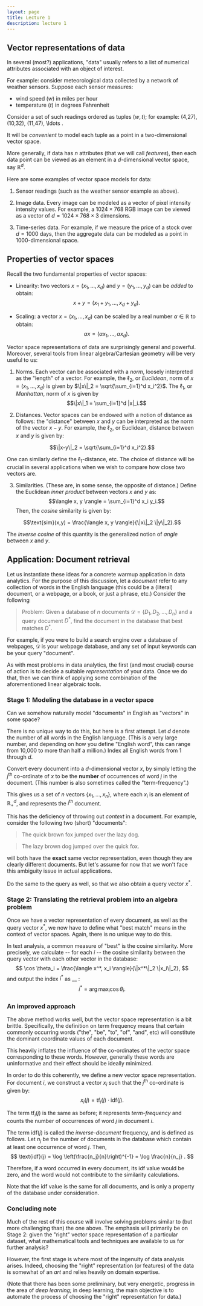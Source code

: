 ```yaml
---
layout: page
title: Lecture 1
description: lecture 1
---
```



## Vector representations of data

In several (most?) applications, "data" usually refers to a list of numerical attributes associated with an object of interest.

For example: consider meteorological data collected by a network of weather sensors. Suppose each sensor measures:

- wind speed ($w$) in miles per hour
- temperature ($t$) in degrees Fahrenheit

Consider a set of such readings ordered as tuples $(w,t)$; for example: (4,27), (10,32), (11,47), \ldots .

It will be *convenient* to model each tuple as a point in a two-dimensional vector space.

More generally, if data has $n$ attributes (that we will call *features*), then each data point can be viewed as an element in a $d$-dimensional vector space, say $\mathbb{R}^d$.

Here are some examples of vector space models for data:

  1. Sensor readings (such as the weather sensor example as above).

  2. Image data. Every image can be modeled as a vector of pixel intensity intensity values. For example, a $1024 \times 768$ RGB image can be viewed as a vector of $d = 1024 \times 768 \times 3$ dimensions.

  3. Time-series data. For example, if we measure the price of a stock over $d = 1000$ days, then the aggregate data can be modeled as a point in 1000-dimensional space.

## Properties of vector spaces

Recall the two fundamental properties of vector spaces:

* Linearity: two vectors $x = (x_1, \ldots, x_d)$ and $y = (y_1, \ldots, y_d)$ can be *added* to obtain:
$$x + y = (x_1 + y_1, \ldots, x_d + y_d).$$

* Scaling: a vector $x = (x_1, \ldots, x_d)$ can be scaled by a real number $\alpha \in \mathbb{R}$ to obtain:
$$\alpha x = (\alpha x_1, \ldots, \alpha x_d).$$

Vector space representations of data are surprisingly general and powerful. Moreover, several tools from linear algebra/Cartesian geometry will be very useful to us:

  1. Norms. Each vector can be associated with a *norm*, loosely interpreted as the "length" of a vector. For example, the $\ell_2$, or *Euclidean*, norm of $x = (x_1, \ldots, x_d)$ is given by $\|x\|_2 = \sqrt{\sum_{i=1}^d x_i^2}$. The $\ell_1$, or *Manhattan*, norm of $x$ is given by  
  $$\|x\|_1 = \sum_{i=1}^d |x|_i.$$

  2. Distances. Vector spaces can be endowed with a notion of distance as follows: the "distance" between $x$ and $y$ can be interpreted as the norm of the vector $x-y$. For example, the $\ell_2$, or Euclidean, distance between $x$ and $y$ is given by:

  $$\|x-y\|_2 = \sqrt{\sum_{i=1}^d x_i^2}.$$

  One can similarly define the $\ell_1$-distance, etc. The choice of distance will be crucial in several applications when we wish to compare how close two vectors are.

  3. Similarities. (These are, in some sense, the opposite of distance.) Define the Euclidean *inner product* between vectors $x$ and $y$ as:
  $$\langle x, y \rangle = \sum_{i=1}^d x_i y_i.$$
  Then, the *cosine* similarity is given by:

  $$\text{sim}(x,y) =  \frac{\langle x, y \rangle}{\|x\|_2 \|y\|_2}.$$

  The _inverse cosine_ of this quantity is the generalized notion of *angle* between $x$ and $y$.

## Application: Document retrieval

Let us instantiate these ideas for a concrete warmup application in data analytics. For the purpose of this discussion, let a *document* refer to any collection of words in the English language (this could be a (literal) document, or a webpage, or a book, or just a phrase, etc.) Consider the following

> Problem: Given a database of $n$ documents $\mathcal{D} = \{D_1, D_2, \ldots, D_n\}$ and a query document $D^*$, find the document in the database that best matches $D^*$.

For example, if you were to build a search engine over a database of webpages, $\mathcal{D}$ is your webpage database, and any set of input keywords can be your query "document".

As with most problems in data analytics, the first (and most crucial) course of action is to decide a suitable *representation* of your data. Once we do that, then we can think of applying some combination of the aforementioned linear algebraic tools.

### Stage 1: Modeling the database in a vector space

Can we somehow naturally model "documents" in English as "vectors" in some space?

There is no unique way to do this, but here is a first attempt. Let $d$ denote the number of all words in the English language. (This is a very large number, and depending on how you define "English word", this can range from 10,000 to more than half a million.) Index all English words from 1 through $d$.

Convert every document into a $d$-dimensional vector $x$, by simply letting the $j^\textrm{th}$ co-ordinate of $x$ to be the **number** of occurrences of word $j$ in the document. (This number is also sometimes called the "term-frequency".)

This gives us a set of $n$ vectors $\{x_1, \ldots, x_n\}$, where each $x_i$ is an element of $\mathbb{R_+}^d$, and represents the $i^\textrm{th}$ document.

This has the deficiency of throwing out *context* in a document. For example, consider the following two (short) "documents":

> The quick brown fox jumped over the lazy dog.

> The lazy brown dog jumped over the quick fox.

will both have the **exact** same vector representation, even though they are clearly different documents. But let's assume for now that we won't face this ambiguity issue in actual applications.

Do the same to the query as well, so that we also obtain a query vector $x^*$.


### Stage 2: Translating the retrieval problem into an algebra problem

Once we have a vector representation of every document, as well as the query vector $x^*$, we now have to define what "best match" means in the context of vector spaces. Again, there is no unique way to do this.

In text analysis, a common measure of "best" is the cosine similarity. More precisely, we calculate -- for each $i$ -- the cosine similarity between the query vector with each other vector in the database:
$$
\cos \theta_i = \frac{\langle x^*, x_i \rangle}{\|x^*\|_2 \|x_i\|_2},
$$
and output the index $i^*$ as __ :
$$
i^* = \arg \max_i \cos \theta_i .
$$

### An improved approach

The above method works well, but the vector space representation is a bit brittle. Specifically, the definition on term frequency means that certain commonly occurring words ("the", "be", "to", "of", "and", etc) will constitute the dominant coordinate values of each document.

This heavily inflates the influence of the co-ordinates of the vector space corresponding to these words. However, generally these words are uninformative and their effect should be ideally minimized.

In order to do this coherently, we define a new vector space representation. For document $i$, we construct a vector $x_i$ such that the $j^\textrm{th}$ co-ordinate is given by:
$$
x_i(j) = \text{tf}_i (j) \cdot \text{idf}(j).
$$

The term $\text{tf}_i (j)$ is the same as before; it represents *term-frequency* and counts the number of occurrences of word $j$ in document $i$.

The term $\text{idf}(j)$ is called the *inverse-document* frequency, and is defined as follows. Let $n_j$ be the number of documents in the database which contain at least one occurrence of word $j$. Then,
$$
\text{idf}(j) = \log \left(\frac{n_j}{n}\right)^{-1} = \log \frac{n}{n_j} .
$$

Therefore, if a word occurred in every document, its idf value would be zero, and the word would not contribute to the similarity calculations.

Note that the idf value is the same for all documents, and is only a property of the database under consideration.

### Concluding note

Much of the rest of this course will involve solving problems similar to (but more challenging than) the one above. The emphasis will primarily be on Stage 2: given the "right" vector space representation of a particular dataset, what mathematical tools and techniques are available to us for further analysis?

However, the first stage is where most of the ingenuity of data analysis arises. Indeed, choosing the "right" representation (or features) of the data is somewhat of an *art* and relies heavily on domain expertise.

(Note that there has been some preliminary, but very energetic, progress in the area of *deep learning*; in deep learning, the main objective is to automate the process of choosing the "right" representation for data.)

